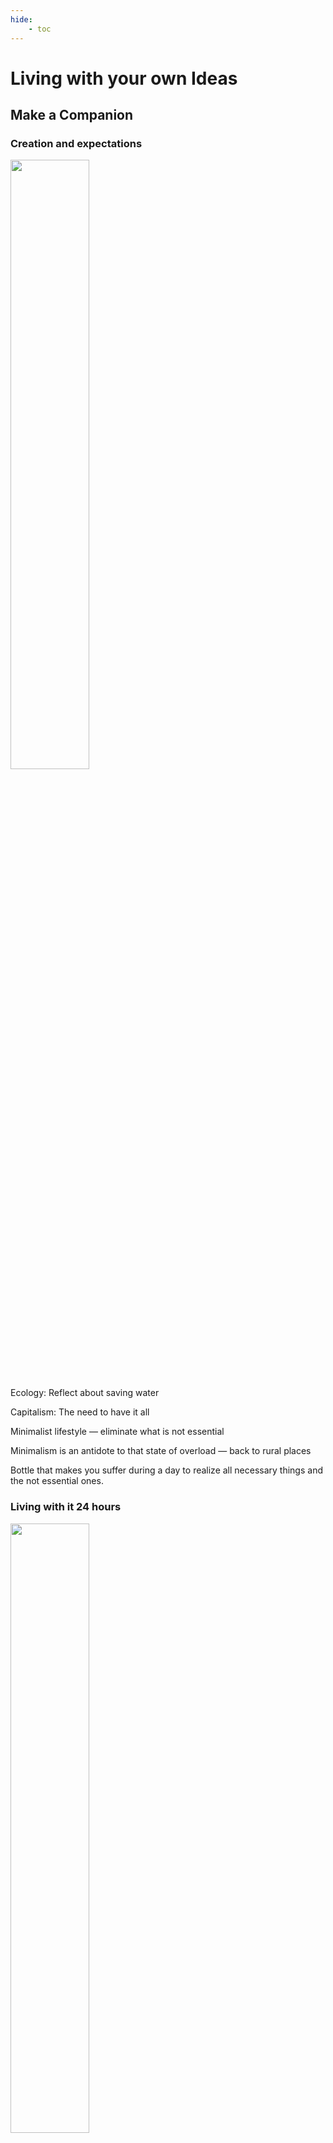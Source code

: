 ```yaml
---
hide:
    - toc
---
```


# Living with your own Ideas
## Make a Companion

### Creation and expectations

<img src="https://paresmarc.github.io/MDEF/images/companion1.jpg" width="50%" height="50%"/>


Ecology:
Reflect about saving water

Capitalism:
The need to have it all

Minimalist lifestyle
— eliminate what is not essential

Minimalism is an antidote to that state of overload
— back to rural places

Bottle that makes you suffer during a day to realize all necessary things and the not essential ones.


### Living with it 24 hours

<img src="https://paresmarc.github.io/MDEF/images/companion2.jpg" width="50%" height="50%"/>

Living together for 24 hours

How I lived together?
— tried to drink from it (stupid/useless)
— I had to search other ways to get water

What does it notice?
— tried to drink so much times, I realized how much I need water to continue with my life
— I usually drink very little water

Why does it matter?
— suffer, feeling humiliated (introspection)
— essential and not essential


## 1PP Exploration

### Experience

How would it be to share a craft experience in the physical world and import it into the digital?

<img src="https://paresmarc.github.io/MDEF/images/MarcPares_2ppClay.mov" width="75%" height="75%"/>

I started my day by trying to experiment with clay. I wanted to feel it with all my senses. I went to a ceramic studio, and I mixed clay powder with water to start experimenting. Then I poured the liquid clay into a cast board to make it more controllable.

I left the studio with a bag full of clay. Local red clay dirties your hands a lot while working with it. I tried to continue my day always with clay in my hands, looking forward to experiencing different activities thanks to the clay's interaction with me.

I also wanted to see how people would react to me. I walked the streets, playing with the clay in my hands.   I also wanted to try eating with my dirty hands. So I had lunch while grabbing clay and interacting with all the objects with clay in between. It was difficult to use the fork, but I liked the experience because the smell of the wet clay changed my perception of the food.

After that, I decided to share that experience with other people. So in the evening, I met with some friends, and I asked them to play with clay or plasticine while talking and having a beer. I enjoyed that everyone made something unique and experienced the hangout differently. Some people tried to produce a lot, they wanted to impress others and make something special.   

On the other hand, others enjoyed the process, they played with the clay while talking, without searching for a result. I saw one of them evolve his ball of clay, he made a lot of shapes with the same clay and destroyed it every time. Finally, he gave me a weird ball that had no social meaning except for the time he spent with it and the conversations that he had around it.   

I decided to bring that analogue and physical experience to the digital world. I selected one of the creations, the weird ball. I 3D scanned it to make a digital copy, document it, and preserve it. The preservation of art and traditions is something so important for culture and society, but we are losing it because the world is evolving fast. I used the EM3D app, which works with infrared, to generate a 3D model of the clay ball.

<div style="padding:100% 0 0 0;position:relative;"><iframe src="https://player.vimeo.com/video/767853338?h=d4f7b1feea&amp;badge=0&amp;autopause=0&amp;player_id=0&amp;app_id=58479" frameborder="0" allow="autoplay; fullscreen; picture-in-picture" allowfullscreen style="position:absolute;top:0;left:0;width:100%;height:100%;" title="1PP 24h Experience"></iframe></div><script src="https://player.vimeo.com/api/player.js"></script>


After that, I prepared the file for 3D printing with Cura, and I tried to print it with the same characteristics. The result was brilliant, both shapes looked similar. I find this process so interesting because it permits every person to model something in 3D. You don’t need to learn 3D digital software, only with your hands and by experiencing the physical sensations of the clay can you generate something unique and then import it into the digital world. 

### Reflection

From that experience, I can draw some conclusions. Introducing the clay to the bar table made everyone participate in the same action, and thanks to that, a lot of conversations were generated. We talked about crafts and traditions. We generated objects from a social experience that reminded me of a moment. With 3D scanning and printing, I can generate copies of and preserve a shape that, given some time, would be destroyed. The connection between the physical and digital, and the traditions and innovation are hybrid concepts that really interest me.

Another exploration concept is the time of creation that needs a human person and the time that uses a machine to try to create a similar shape. The time spent by my friend creating the shape was about an hour, he experienced the clay and used that process to share his experience and talk and interact with others. Comparing it with the 3D printer, bypassing the time I spent 3D scanning and slicing the file, it was 1 hour and 22 minutes. So the time of fabrication is similar, but, indeed, machines cannot create, they only follow human indications. At least for now, who knows how AI would evolve in the future?

Can machines create culture and traditions?
